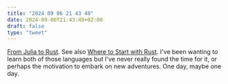 ```yaml
---
title: "2024 09 06 21 43 48"
date: 2024-09-06T21:43:49+02:00
draft: false
type: "tweet"
---
```

[From Julia to Rust](https://miguelraz.github.io/blog/juliatorust/). See also [Where to Start with Rust](https://qsantos.fr/2023/09/03/where-to-start-with-rust/). I've been wanting to learn both of those languages but I've never really found the time for it, or perhaps the motivation to embark on new adventures. One day, maybe one day.
